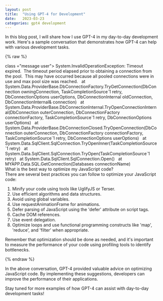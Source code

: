 ```yaml
---
layout: post
title:  "Using GPT-4 for Development"
date:   2023-03-23
categories: gpt4 development
---
```


In this blog post, I will share how I use GPT-4 in my day-to-day development work. Here's a sample conversation that demonstrates how GPT-4 can help with various development tasks.

{% raw %}
<div class="chat-container">
  <div> class ="message user">
  System.InvalidOperationException: Timeout expired.  The timeout period elapsed prior to obtaining a connection from the pool.  This may have occurred because all pooled connections were in use and max pool size was reached.   at System.Data.ProviderBase.DbConnectionFactory.TryGetConnection(DbConnection owningConnection, TaskCompletionSource`1 retry, DbConnectionOptions userOptions, DbConnectionInternal oldConnection, DbConnectionInternal& connection)   at System.Data.ProviderBase.DbConnectionInternal.TryOpenConnectionInternal(DbConnection outerConnection, DbConnectionFactory connectionFactory, TaskCompletionSource`1 retry, DbConnectionOptions userOptions)   at System.Data.ProviderBase.DbConnectionClosed.TryOpenConnection(DbConnection outerConnection, DbConnectionFactory connectionFactory, TaskCompletionSource`1 retry, DbConnectionOptions userOptions)   at System.Data.SqlClient.SqlConnection.TryOpenInner(TaskCompletionSource`1 retry)   at System.Data.SqlClient.SqlConnection.TryOpen(TaskCompletionSource`1 retry)   at System.Data.SqlClient.SqlConnection.Open()   at MYAPP.Data.SQL.GetConnection(Databases connectionName)
  </div>
  <div class="message user">What is the best way to optimize my JavaScript code?</div>
  <div class="message assistant">There are several best practices you can follow to optimize your JavaScript code:

1. Minify your code using tools like UglifyJS or Terser.
2. Use efficient algorithms and data structures.
3. Avoid using global variables.
4. Use requestAnimationFrame for animations.
5. Defer parsing of JavaScript using the 'defer' attribute on script tags.
6. Cache DOM references.
7. Use event delegation.
8. Optimize loops and use functional programming constructs like 'map', 'reduce', and 'filter' when appropriate.

Remember that optimization should be done as needed, and it's important to measure the performance of your code using profiling tools to identify bottlenecks.</div>
  <!-- Add more messages as needed -->
</div>
{% endraw %}

In the above conversation, GPT-4 provided valuable advice on optimizing JavaScript code. By implementing these suggestions, developers can improve the performance of their applications.

Stay tuned for more examples of how GPT-4 can assist with day-to-day development tasks!
